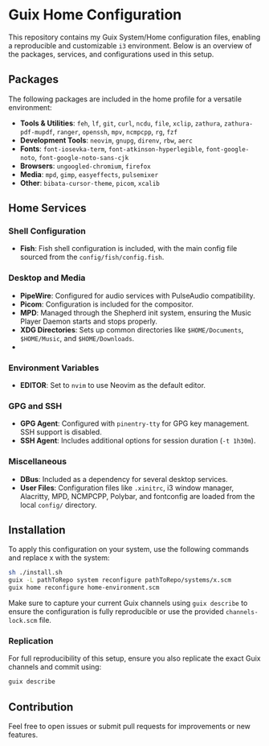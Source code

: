 
# Guix Home Configuration

This repository contains my Guix System/Home configuration files, enabling a reproducible and customizable `i3` environment. Below is an overview of the packages, services, and configurations used in this setup.

## Packages

The following packages are included in the home profile for a versatile environment:

- **Tools & Utilities**: `feh`, `lf`, `git`, `curl`, `ncdu`, `file`, `xclip`, `zathura`, `zathura-pdf-mupdf`, `ranger`, `openssh`, `mpv`, `ncmpcpp`, `rg`, `fzf`
- **Development Tools**: `neovim`, `gnupg`, `direnv`, `rbw`, `aerc`
- **Fonts**: `font-iosevka-term`, `font-atkinson-hyperlegible`, `font-google-noto`, `font-google-noto-sans-cjk`
- **Browsers**: `ungoogled-chromium`, `firefox`
- **Media**: `mpd`, `gimp`, `easyeffects`, `pulsemixer`
- **Other**: `bibata-cursor-theme`, `picom`, `xcalib`

## Home Services

### Shell Configuration
- **Fish**: Fish shell configuration is included, with the main config file sourced from the `config/fish/config.fish`.

### Desktop and Media
- **PipeWire**: Configured for audio services with PulseAudio compatibility.
- **Picom**: Configuration is included for the compositor.
- **MPD**: Managed through the Shepherd init system, ensuring the Music Player Daemon starts and stops properly.
- **XDG Directories**: Sets up common directories like `$HOME/Documents`, `$HOME/Music`, and `$HOME/Downloads`.
- 

### Environment Variables
- **EDITOR**: Set to `nvim` to use Neovim as the default editor.

### GPG and SSH
- **GPG Agent**: Configured with `pinentry-tty` for GPG key management. SSH support is disabled.
- **SSH Agent**: Includes additional options for session duration (`-t 1h30m`).

### Miscellaneous
- **DBus**: Included as a dependency for several desktop services.
- **User Files**: Configuration files like `.xinitrc`, i3 window manager, Alacritty, MPD, NCMPCPP, Polybar, and fontconfig are loaded from the local `config/` directory.

## Installation

To apply this configuration on your system, use the following commands and replace x with the system:

```bash
sh ./install.sh
guix -L pathToRepo system reconfigure pathToRepo/systems/x.scm
guix home reconfigure home-environment.scm
```

Make sure to capture your current Guix channels using `guix describe` to ensure the configuration is fully reproducible or use the provided `channels-lock.scm` file.

### Replication

For full reproducibility of this setup, ensure you also replicate the exact Guix channels and commit using:

```bash
guix describe
```

## Contribution

Feel free to open issues or submit pull requests for improvements or new features.

